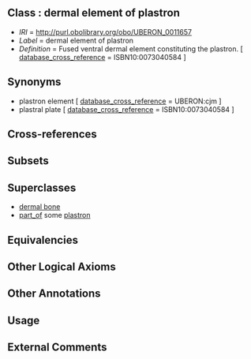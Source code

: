 
## Class : dermal element of plastron

 * *IRI* = http://purl.obolibrary.org/obo/UBERON_0011657
 * *Label* = dermal element of plastron
 * *Definition* = Fused ventral dermal element constituting the plastron. [ [database_cross_reference](../../ef/oboInOwl#hasDbXref.md) = ISBN10:0073040584 ]

## Synonyms

 * plastron element [ [database_cross_reference](../../ef/oboInOwl#hasDbXref.md) = UBERON:cjm ]
 * plastral plate [ [database_cross_reference](../../ef/oboInOwl#hasDbXref.md) = ISBN10:0073040584 ]

## Cross-references


## Subsets


## Superclasses

 * [dermal bone](../../UBERON/07/UBERON_0008907.md)
 * [part_of](../../BFO/50/BFO_0000050.md) some [plastron](../../UBERON/76/UBERON_0008276.md)

## Equivalencies


## Other Logical Axioms


## Other Annotations


## Usage


## External Comments

